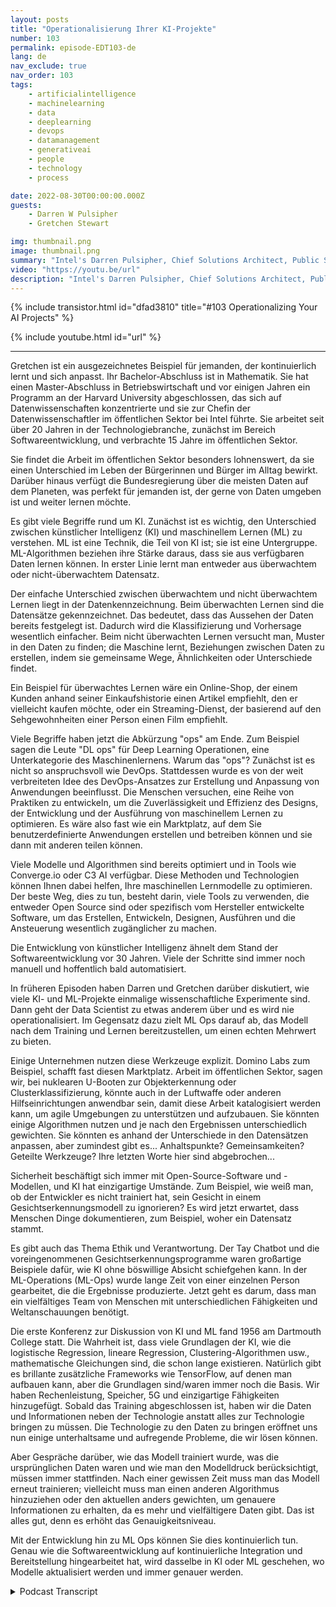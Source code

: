 ```yaml
---
layout: posts
title: "Operationalisierung Ihrer KI-Projekte"
number: 103
permalink: episode-EDT103-de
lang: de
nav_exclude: true
nav_order: 103
tags:
    - artificialintelligence
    - machinelearning
    - data
    - deeplearning
    - devops
    - datamanagement
    - generativeai
    - people
    - technology
    - process

date: 2022-08-30T00:00:00.000Z
guests:
    - Darren W Pulsipher
    - Gretchen Stewart

img: thumbnail.png
image: thumbnail.png
summary: "Intel's Darren Pulsipher, Chief Solutions Architect, Public Sector, und Gretchen Stewart, Chief Data Scientist, Public Sector, sprechen über die Operationalisierung von KI-Projekten."
video: "https://youtu.be/url"
description: "Intel's Darren Pulsipher, Chief Solutions Architect, Public Sector, und Gretchen Stewart, Chief Data Scientist, Public Sector, sprechen über die Operationalisierung von KI-Projekten."
---
```


<div>
{% include transistor.html id="dfad3810" title="#103 Operationalizing Your AI Projects" %}

{% include youtube.html id="url" %}
</div>

---

Gretchen ist ein ausgezeichnetes Beispiel für jemanden, der kontinuierlich lernt und sich anpasst. Ihr Bachelor-Abschluss ist in Mathematik. Sie hat einen Master-Abschluss in Betriebswirtschaft und vor einigen Jahren ein Programm an der Harvard University abgeschlossen, das sich auf Datenwissenschaften konzentrierte und sie zur Chefin der Datenwissenschaftler im öffentlichen Sektor bei Intel führte. Sie arbeitet seit über 20 Jahren in der Technologiebranche, zunächst im Bereich Softwareentwicklung, und verbrachte 15 Jahre im öffentlichen Sektor.

Sie findet die Arbeit im öffentlichen Sektor besonders lohnenswert, da sie einen Unterschied im Leben der Bürgerinnen und Bürger im Alltag bewirkt. Darüber hinaus verfügt die Bundesregierung über die meisten Daten auf dem Planeten, was perfekt für jemanden ist, der gerne von Daten umgeben ist und weiter lernen möchte.

Es gibt viele Begriffe rund um KI. Zunächst ist es wichtig, den Unterschied zwischen künstlicher Intelligenz (KI) und maschinellem Lernen (ML) zu verstehen. ML ist eine Technik, die Teil von KI ist; sie ist eine Untergruppe. ML-Algorithmen beziehen ihre Stärke daraus, dass sie aus verfügbaren Daten lernen können. In erster Linie lernt man entweder aus überwachtem oder nicht-überwachtem Datensatz.

Der einfache Unterschied zwischen überwachtem und nicht überwachtem Lernen liegt in der Datenkennzeichnung. Beim überwachten Lernen sind die Datensätze gekennzeichnet. Das bedeutet, dass das Aussehen der Daten bereits festgelegt ist. Dadurch wird die Klassifizierung und Vorhersage wesentlich einfacher. Beim nicht überwachten Lernen versucht man, Muster in den Daten zu finden; die Maschine lernt, Beziehungen zwischen Daten zu erstellen, indem sie gemeinsame Wege, Ähnlichkeiten oder Unterschiede findet.

Ein Beispiel für überwachtes Lernen wäre ein Online-Shop, der einem Kunden anhand seiner Einkaufshistorie einen Artikel empfiehlt, den er vielleicht kaufen möchte, oder ein Streaming-Dienst, der basierend auf den Sehgewohnheiten einer Person einen Film empfiehlt.

Viele Begriffe haben jetzt die Abkürzung "ops" am Ende. Zum Beispiel sagen die Leute "DL ops" für Deep Learning Operationen, eine Unterkategorie des Maschinenlernens. Warum das "ops"? Zunächst ist es nicht so anspruchsvoll wie DevOps. Stattdessen wurde es von der weit verbreiteten Idee des DevOps-Ansatzes zur Erstellung und Anpassung von Anwendungen beeinflusst. Die Menschen versuchen, eine Reihe von Praktiken zu entwickeln, um die Zuverlässigkeit und Effizienz des Designs, der Entwicklung und der Ausführung von maschinellem Lernen zu optimieren. Es wäre also fast wie ein Marktplatz, auf dem Sie benutzerdefinierte Anwendungen erstellen und betreiben können und sie dann mit anderen teilen können.

Viele Modelle und Algorithmen sind bereits optimiert und in Tools wie Converge.io oder C3 AI verfügbar. Diese Methoden und Technologien können Ihnen dabei helfen, Ihre maschinellen Lernmodelle zu optimieren. Der beste Weg, dies zu tun, besteht darin, viele Tools zu verwenden, die entweder Open Source sind oder spezifisch vom Hersteller entwickelte Software, um das Erstellen, Entwickeln, Designen, Ausführen und die Ansteuerung wesentlich zugänglicher zu machen.

Die Entwicklung von künstlicher Intelligenz ähnelt dem Stand der Softwareentwicklung vor 30 Jahren. Viele der Schritte sind immer noch manuell und hoffentlich bald automatisiert.

In früheren Episoden haben Darren und Gretchen darüber diskutiert, wie viele KI- und ML-Projekte einmalige wissenschaftliche Experimente sind. Dann geht der Data Scientist zu etwas anderem über und es wird nie operationalisiert. Im Gegensatz dazu zielt ML Ops darauf ab, das Modell nach dem Training und Lernen bereitzustellen, um einen echten Mehrwert zu bieten.

Einige Unternehmen nutzen diese Werkzeuge explizit. Domino Labs zum Beispiel, schafft fast diesen Marktplatz. Arbeit im öffentlichen Sektor, sagen wir, bei nuklearen U-Booten zur Objekterkennung oder Clusterklassifizierung, könnte auch in der Luftwaffe oder anderen Hilfseinrichtungen anwendbar sein, damit diese Arbeit katalogisiert werden kann, um agile Umgebungen zu unterstützen und aufzubauen. Sie könnten einige Algorithmen nutzen und je nach den Ergebnissen unterschiedlich gewichten. Sie könnten es anhand der Unterschiede in den Datensätzen anpassen, aber zumindest gibt es... Anhaltspunkte? Gemeinsamkeiten? Geteilte Werkzeuge? Ihre letzten Worte hier sind abgebrochen...

Sicherheit beschäftigt sich immer mit Open-Source-Software und -Modellen, und KI hat einzigartige Umstände. Zum Beispiel, wie weiß man, ob der Entwickler es nicht trainiert hat, sein Gesicht in einem Gesichtserkennungsmodell zu ignorieren? Es wird jetzt erwartet, dass Menschen Dinge dokumentieren, zum Beispiel, woher ein Datensatz stammt.

Es gibt auch das Thema Ethik und Verantwortung. Der Tay Chatbot und die voreingenommenen Gesichtserkennungsprogramme waren großartige Beispiele dafür, wie KI ohne böswillige Absicht schiefgehen kann. In der ML-Operations (ML-Ops) wurde lange Zeit von einer einzelnen Person gearbeitet, die die Ergebnisse produzierte. Jetzt geht es darum, dass man ein vielfältiges Team von Menschen mit unterschiedlichen Fähigkeiten und Weltanschauungen benötigt.

Die erste Konferenz zur Diskussion von KI und ML fand 1956 am Dartmouth College statt. Die Wahrheit ist, dass viele Grundlagen der KI, wie die logistische Regression, lineare Regression, Clustering-Algorithmen usw., mathematische Gleichungen sind, die schon lange existieren. Natürlich gibt es brillante zusätzliche Frameworks wie TensorFlow, auf denen man aufbauen kann, aber die Grundlagen sind/waren immer noch die Basis. Wir haben Rechenleistung, Speicher, 5G und einzigartige Fähigkeiten hinzugefügt. Sobald das Training abgeschlossen ist, haben wir die Daten und Informationen neben der Technologie anstatt alles zur Technologie bringen zu müssen. Die Technologie zu den Daten zu bringen eröffnet uns nun einige unterhaltsame und aufregende Probleme, die wir lösen können.

Aber Gespräche darüber, wie das Modell trainiert wurde, was die ursprünglichen Daten waren und wie man den Modelldruck berücksichtigt, müssen immer stattfinden. Nach einer gewissen Zeit muss man das Modell erneut trainieren; vielleicht muss man einen anderen Algorithmus hinzuziehen oder den aktuellen anders gewichten, um genauere Informationen zu erhalten, da es mehr und vielfältigere Daten gibt. Das ist alles gut, denn es erhöht das Genauigkeitsniveau.

Mit der Entwicklung hin zu ML Ops können Sie dies kontinuierlich tun. Genau wie die Softwareentwicklung auf kontinuierliche Integration und Bereitstellung hingearbeitet hat, wird dasselbe in KI oder ML geschehen, wo Modelle aktualisiert werden und immer genauer werden.



<details>
<summary> Podcast Transcript </summary>

<p></p>

</details>
